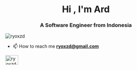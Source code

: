 <h1 align="center">Hi , I'm Ard</h1>
<h3 align="center">A Software Engineer from Indonesia</h3>

<p align="left"> <img src="https://komarev.com/ghpvc/?username=ryoxzd&label=Profile%20views&color=0e75b6&style=flat" alt="ryoxzd" /> </p>

- 📫 How to reach me **ryoxzd@gmail.com**

  <p align="left">
<a href="https://instagram.com/ryoxzd" target="blank"><img align="center" src="https://raw.githubusercontent.com/rahuldkjain/github-profile-readme-generator/master/src/images/icons/Social/instagram.svg" alt="ryoxzd" height="30" width="40" /></a>
</p>
